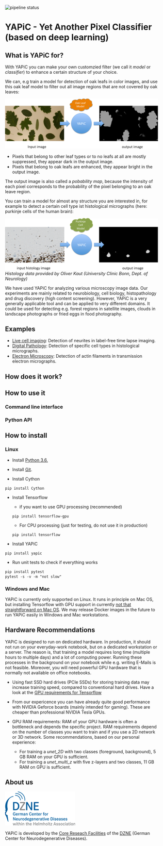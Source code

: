 ![pipeline status](https://gitlab.dzne.de/idaf/yapic/badges/master/pipeline.svg)

# YAPiC - Yet Another Pixel Classifier (based on deep learning)

## What is YAPiC for?

With YAPiC you can make your own customzied filter (we call it *model* or *classifier*) to enhance a certain structure of your choice.

We can, e.g train a model for detection of oak leafs in color images, and use this oak leaf model to filter out all image regions that are not covered by oak leaves:

![](docs/img/oak_example.png "oak leaf classifier example")

* Pixels that belong to other leaf types
  or to no leafs at all are mostly suppressed, they appear dark in the output image.
* Pixels that belong to oak leafs are enhanced, they appear bright in the output image.

The output image is also called a *pobability map*, because the intensity of each pixel corresponds to the probability of the pixel belonging to an oak leave region.

You can train a model for almost any structure you are interested in, for example to detect a certain cell type ist histological micrographs (here: purkinje cells of the human brain):

![](docs/img/histo_example.png "purkinje cell classifier example")
*Histology data provided by Oliver Kaut (University Clinic Bonn, Dept. of Neurology)*

We have used YAPiC for analyzing various microscopy image data. Our experiments are mainly related to neurobiology, cell biology, histopathology  and drug discovery (high content screening).
However, YAPiC is a very generally applicable tool and can be applied to very different domains. It could be used for detecting e.g. forest regions in satellite images, clouds in landscape photographs or fried eggs in food photography.


## Examples

* [Live cell imaging](docs/example_neurite.md): Detection of neurites in
  label-free time lapse imaging.
* [Digital Pathology](docs/example_histo.md): Detection of specific cell types
  in histological micrographs.
* [Electron Microscopy](docs/example_actin_em.md): Detection of actin filaments in
  transmission electron micrographs.


## How does it work?


## How to use it

### Command line interface

### Python API

## How to install

### Linux

* Install [Python 3.6.](https://www.python.org/downloads/)

* Install [Git](https://git-scm.com/book/en/v2/Getting-Started-Installing-Git).

* Install Cython

```
pip install Cython
```

* Install Tensorflow
    * if you want to use GPU processing (recommended)

    ```
    pip install tensorflow-gpu
    ```

    * For CPU processing (just for testing, do not use it in production)

    ```
    pip install tensorflow
    ```

* Install YAPiC

```
pip install yapic
```

* Run unit tests to check if everything works

```
pip install pytest
pytest -s -v -m "not slow"
```


### Windows and Mac

YAPiC is currently only supported on Linux. It runs in principle on Mac OS,
but installing Tensorflow with GPU support in currently [not that straightforward
on Mac OS](https://docs.anaconda.com/anaconda/user-guide/tasks/tensorflow/).
We may release Docker images in the future to run YAPiC easily in Windows and
Mac workstations.


## Hardware Recommendations

YAPiC is designed to run on dedicated hardware. In production, it
should not run on your everyday-work notebook, but on a dedicated workstation or a
server. The reason is, that training a model requires long time (multiple hours
to multiple days) and a lot of computing power. Running these processes in the
background on your notebook while e.g. writing E-Mails is not feasible. Moreover, you will need powerful GPU hardware that is normally not available on office notebooks.   


* Using fast SSD hard drives (PCIe SSDs) for storing training data may increase
  training speed, compared to conventional hard drives. Have a look at the [GPU requirements for Tensorflow](https://www.tensorflow.org/install/gpu)
* From our expericence you can have already quite good performance with NVIDIA Geforce
  boards (mainly intended for gaming). These are cheaper than professional
  NVIDIA Tesla GPUs.
* GPU RAM requirements: RAM of your GPU hardware is often a bottleneck and depends the specific project. RAM requirements depend on the number of classes you want to train
  and if you use a 2D network or 3D network. Some recommendations, based on our
  personal experience:

  * For training a *unet_2D* with two classes (foreground, background), 5 GB
    RAM on your GPU is sufficient.
  * For training a *unet_multi_z* with five z-layers and two classes, 11 GB RAM
    on GPU is sufficient.



## About us
![DZNE](docs/img/DZNE_CMYK_E.png)<!-- .element height="50%" width="50%" -->

YAPiC is developed by the [Core Reseach Facilities](https://www.dzne.de/forschung/core-facilities/) of the [DZNE](https://www.dzne.de/en) (German Center for Neurodegenerative Diseases).
